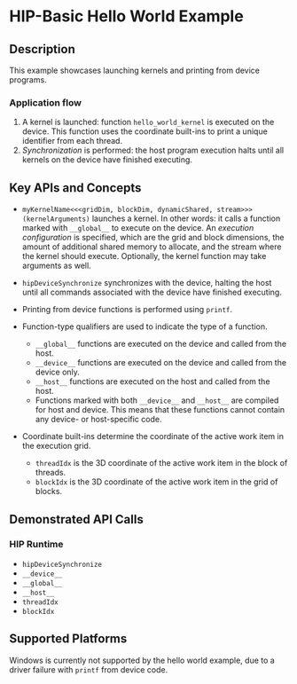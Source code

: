 # HIP-Basic Hello World Example

## Description

This example showcases launching kernels and printing from device programs.

### Application flow

1. A kernel is launched: function `hello_world_kernel` is executed on the device. This function uses the coordinate built-ins to print a unique identifier from each thread.
2. _Synchronization_ is performed: the host program execution halts until all kernels on the device have finished executing.

## Key APIs and Concepts

- `myKernelName<<<gridDim, blockDim, dynamicShared, stream>>>(kernelArguments)` launches a kernel. In other words: it calls a function marked with `__global__` to execute on the device. An _execution configuration_ is specified, which are the grid and block dimensions, the amount of additional shared memory to allocate, and the stream where the kernel should execute. Optionally, the kernel function may take arguments as well.

- `hipDeviceSynchronize` synchronizes with the device, halting the host until all commands associated with the device have finished executing.

- Printing from device functions is performed using `printf`.

- Function-type qualifiers are used to indicate the type of a function.

  - `__global__` functions are executed on the device and called from the host.
  - `__device__` functions are executed on the device and called from the device only.
  - `__host__` functions are executed on the host and called from the host.
  - Functions marked with both `__device__` and `__host__` are compiled for host and device. This means that these functions cannot contain any device- or host-specific code.

- Coordinate built-ins determine the coordinate of the active work item in the execution grid.

  - `threadIdx` is the 3D coordinate of the active work item in the block of threads.
  - `blockIdx` is the 3D coordinate of the active work item in the grid of blocks.

## Demonstrated API Calls

### HIP Runtime

- `hipDeviceSynchronize`
- `__device__`
- `__global__`
- `__host__`
- `threadIdx`
- `blockIdx`

## Supported Platforms

Windows is currently not supported by the hello world example, due to a driver failure with `printf` from device code.
